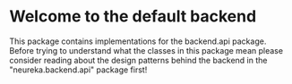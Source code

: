 
# Welcome to the default backend #

This package contains implementations for 
the backend.api package. <br>
Before trying to understand what 
the classes in this package mean please consider
reading about the design patterns behind
the backend in the "neureka.backend.api" package first!<br>